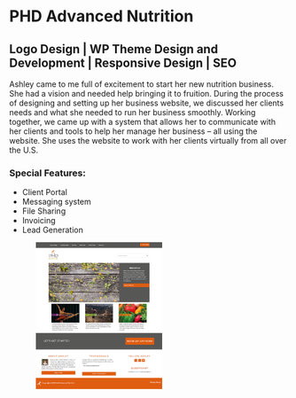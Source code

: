 <h1>PHD Advanced Nutrition</h1>

<h2>Logo Design | WP Theme Design and Development | Responsive Design | SEO</h2>

<p>Ashley came to me full of excitement to start her new nutrition business. She had a vision and needed help bringing it to fruition. During the process of designing and setting up her business website, we discussed her clients needs and what she needed to run her business smoothly. Working together, we came up with a system that allows her to communicate with her clients and tools to help her manage her business – all using the website. She uses the website to work with her clients virtually from all over the U.S.</p>

<h3>Special Features:</h3>
<ul>
<li>Client Portal</li>
<li>Messaging system</li>
<li>File Sharing</li>
<li>Invoicing</li>
<li>Lead Generation</li>
<ul>
  
<img src="https://github.com/mburleson/PHD/blob/main/screenshot-phdadvancednutrition-com-2015-03-05-23-26-57.png" width="50%"/>

